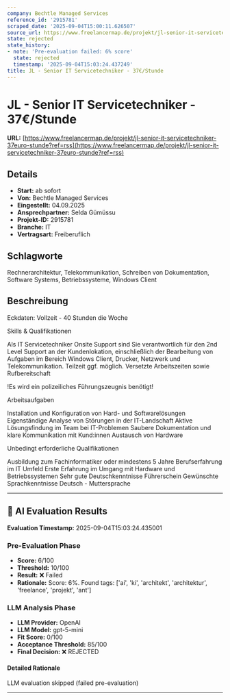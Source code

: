 ```yaml
---
company: Bechtle Managed Services
reference_id: '2915781'
scraped_date: '2025-09-04T15:00:11.626507'
source_url: https://www.freelancermap.de/projekt/jl-senior-it-servicetechniker-37euro-stunde?ref=rss
state: rejected
state_history:
- note: 'Pre-evaluation failed: 6% score'
  state: rejected
  timestamp: '2025-09-04T15:03:24.437249'
title: JL - Senior IT Servicetechniker - 37€/Stunde
---
```



# JL - Senior IT Servicetechniker - 37€/Stunde
**URL:** [https://www.freelancermap.de/projekt/jl-senior-it-servicetechniker-37euro-stunde?ref=rss](https://www.freelancermap.de/projekt/jl-senior-it-servicetechniker-37euro-stunde?ref=rss)
## Details
- **Start:** ab sofort
- **Von:** Bechtle Managed Services
- **Eingestellt:** 04.09.2025
- **Ansprechpartner:** Selda Gümüssu
- **Projekt-ID:** 2915781
- **Branche:** IT
- **Vertragsart:** Freiberuflich

## Schlagworte
Rechnerarchitektur, Telekommunikation, Schreiben von Dokumentation, Software Systems, Betriebssysteme, Windows Client

## Beschreibung
Eckdaten:
Vollzeit - 40 Stunden die Woche

Skills & Qualifikationen

Als IT Servicetechniker Onsite Support sind Sie verantwortlich für den 2nd Level Support an der Kundenlokation, einschließlich der Bearbeitung von Aufgaben im Bereich Windows Client, Drucker, Netzwerk und Telekommunikation.
Teilzeit ggf. möglich. Versetzte Arbeitszeiten sowie Rufbereitschaft

!Es wird ein polizeiliches Führungszeugnis benötigt!

Arbeitsaufgaben

Installation und Konfiguration von Hard- und Softwarelösungen
Eigenständige Analyse von Störungen in der IT-Landschaft
Aktive Lösungsfindung im Team bei IT-Problemen
Saubere Dokumentation und klare Kommunikation mit Kund:innen
Austausch von Hardware

Unbedingt erforderliche Qualifikationen

Ausbildung zum Fachinformatiker oder mindestens 5 Jahre Berufserfahrung im IT Umfeld
Erste Erfahrung im Umgang mit Hardware und Betriebssystemen
Sehr gute Deutschkenntnisse
Führerschein
Gewünschte Sprachkenntnisse
Deutsch - Muttersprache

---

## 🤖 AI Evaluation Results

**Evaluation Timestamp:** 2025-09-04T15:03:24.435001

### Pre-Evaluation Phase
- **Score:** 6/100
- **Threshold:** 10/100
- **Result:** ❌ Failed
- **Rationale:** Score: 6%. Found tags: ['ai', 'ki', 'architekt', 'architektur', 'freelance', 'projekt', 'ant']

### LLM Analysis Phase
- **LLM Provider:** OpenAI
- **LLM Model:** gpt-5-mini
- **Fit Score:** 0/100
- **Acceptance Threshold:** 85/100
- **Final Decision:** ❌ REJECTED

#### Detailed Rationale
LLM evaluation skipped (failed pre-evaluation)

---
